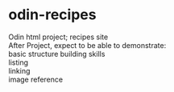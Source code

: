 # odin-recipes
Odin html project; recipes site <br />
After Project, expect to be able to demonstrate: <br />
    basic structure building skills <br />
    listing <br />
    linking <br />
    image reference <br />
